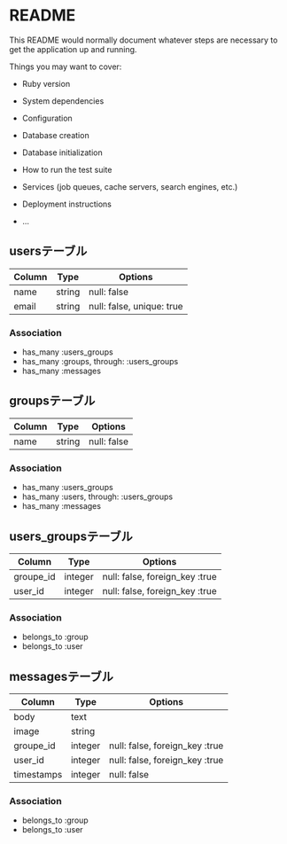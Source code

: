 # README

This README would normally document whatever steps are necessary to get the
application up and running.

Things you may want to cover:

* Ruby version

* System dependencies

* Configuration

* Database creation

* Database initialization

* How to run the test suite

* Services (job queues, cache servers, search engines, etc.)

* Deployment instructions

* ...

## usersテーブル

|Column|Type|Options|
|------|----|-------|
|name|string|null: false|
|email|string|null: false, unique: true|

### Association
- has_many :users_groups
- has_many :groups, through: :users_groups
- has_many :messages

## groupsテーブル

|Column|Type|Options|
|------|----|-------|
|name|string|null: false|

### Association
- has_many :users_groups
- has_many :users, through: :users_groups
- has_many :messages


## users_groupsテーブル

|Column|Type|Options|
|------|----|-------|
|groupe_id|integer|null: false, foreign_key :true|
|user_id|integer|null: false, foreign_key :true|

### Association
- belongs_to :group
- belongs_to :user

## messagesテーブル

|Column|Type|Options|
|------|----|-------|
|body|text| |
|image|string| |
|groupe_id|integer|null: false, foreign_key :true|
|user_id|integer|null: false, foreign_key :true|
|timestamps |integer|null: false|


### Association
- belongs_to :group
- belongs_to :user

